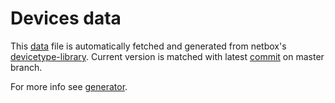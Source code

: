 # Devices data

This [data](./pkg/combined_data.go) file is automatically fetched and generated from netbox's [devicetype-library](https://github.com/netbox-community/devicetype-library). Current version is matched with latest [commit](./sha.txt) on master branch.

For more info see [generator](/cmd/generator/generator.go).
